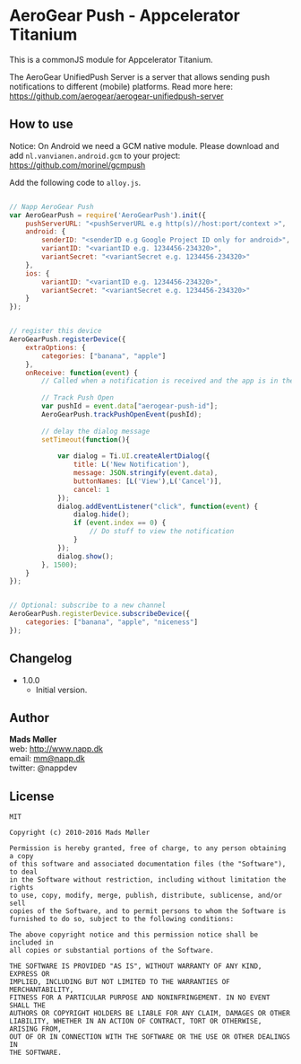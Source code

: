 # AeroGear Push - Appcelerator Titanium

This is a commonJS module for Appcelerator Titanium. 


The AeroGear UnifiedPush Server is a server that allows sending push notifications to different (mobile) platforms. Read more here: https://github.com/aerogear/aerogear-unifiedpush-server


## How to use

Notice: On Android we need a GCM native module. Please download and add `nl.vanvianen.android.gcm` to your project: https://github.com/morinel/gcmpush 


Add the following code to `alloy.js`. 


```javascript

// Napp AeroGear Push
var AeroGearPush = require('AeroGearPush').init({
	pushServerURL: "<pushServerURL e.g http(s)//host:port/context >",
    android: {
        senderID: "<senderID e.g Google Project ID only for android>",
        variantID: "<variantID e.g. 1234456-234320>",
        variantSecret: "<variantSecret e.g. 1234456-234320>"
    },
    ios: {
        variantID: "<variantID e.g. 1234456-234320>",
        variantSecret: "<variantSecret e.g. 1234456-234320>"
    }
});


// register this device
AeroGearPush.registerDevice({
    extraOptions: {
    	categories: ["banana", "apple"]
    },
    onReceive: function(event) {
    	// Called when a notification is received and the app is in the foreground 	
    	
        // Track Push Open
        var pushId = event.data["aerogear-push-id"];
        AeroGearPush.trackPushOpenEvent(pushId);
    	
    	// delay the dialog message
    	setTimeout(function(){
	    	
		    var dialog = Ti.UI.createAlertDialog({
				title: L('New Notification'),
		        message: JSON.stringify(event.data),
		        buttonNames: [L('View'),L('Cancel')],
		        cancel: 1
		    });
		    dialog.addEventListener("click", function(event) {
		        dialog.hide();
		        if (event.index == 0) {
		            // Do stuff to view the notification
		        }
		    });
		    dialog.show();	
	    }, 1500);
	}
});


// Optional: subscribe to a new channel
AeroGearPush.registerDevice.subscribeDevice({
	categories: ["banana", "apple", "niceness"]
});

```

## Changelog

* 1.0.0
  * Initial version. 

## Author

**Mads Møller**  
web: http://www.napp.dk  
email: mm@napp.dk  
twitter: @nappdev  


## License

	MIT

    Copyright (c) 2010-2016 Mads Møller

    Permission is hereby granted, free of charge, to any person obtaining a copy
    of this software and associated documentation files (the "Software"), to deal
    in the Software without restriction, including without limitation the rights
    to use, copy, modify, merge, publish, distribute, sublicense, and/or sell
    copies of the Software, and to permit persons to whom the Software is
    furnished to do so, subject to the following conditions:

    The above copyright notice and this permission notice shall be included in
    all copies or substantial portions of the Software.

    THE SOFTWARE IS PROVIDED "AS IS", WITHOUT WARRANTY OF ANY KIND, EXPRESS OR
    IMPLIED, INCLUDING BUT NOT LIMITED TO THE WARRANTIES OF MERCHANTABILITY,
    FITNESS FOR A PARTICULAR PURPOSE AND NONINFRINGEMENT. IN NO EVENT SHALL THE
    AUTHORS OR COPYRIGHT HOLDERS BE LIABLE FOR ANY CLAIM, DAMAGES OR OTHER
    LIABILITY, WHETHER IN AN ACTION OF CONTRACT, TORT OR OTHERWISE, ARISING FROM,
    OUT OF OR IN CONNECTION WITH THE SOFTWARE OR THE USE OR OTHER DEALINGS IN
    THE SOFTWARE.
	

